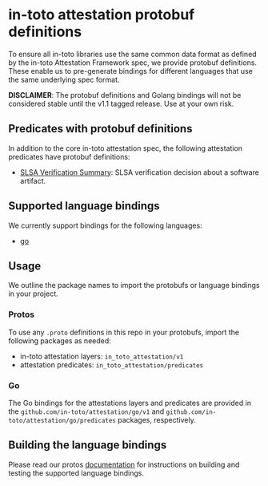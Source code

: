 # in-toto attestation protobuf definitions

To ensure all in-toto libraries use the same common data format as defined by
the in-toto Attestation Framework spec, we provide protobuf definitions.
These enable us to pre-generate bindings for different languages that use the
same underlying spec format.

**DISCLAIMER**: The protobuf definitions and Golang bindings will not be
considered stable until the v1.1 tagged release. Use at your own risk.

## Predicates with protobuf definitions

In addition to the core in-toto attestation spec, the following attestation
predicates have protobuf definitions:

-   [SLSA Verification Summary]: SLSA verification decision about a software
    artifact.

## Supported language bindings

We currently support bindings for the following languages:

-   [go]

## Usage

We outline the package names to import the protobufs or language bindings in
your project.

### Protos

To use any `.proto` definitions in this repo in your protobufs, import the
following packages as needed:

-   in-toto attestation layers: `in_toto_attestation/v1`
-   attestation predicates: `in_toto_attestation/predicates`

### Go

The Go bindings for the attestations layers and predicates are provided in
the `github.com/in-toto/attestation/go/v1` and
`github.com/in-toto/attestation/go/predicates` packages, respectively.

## Building the language bindings

Please read our protos [documentation] for instructions on building and
testing the supported language bindings.

[SLSA Verification Summary]: in_toto_attestation/predicates/vsa/
[documentation]: ../docs/protos.md
[go]: ../go/
